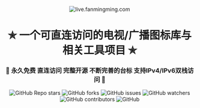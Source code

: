 <p align="center"><img alt="live.fanmingming.com" src="https://live.fanmingming.com/logo.png"></p>
<h1 align="center"> ✯ 一个可直连访问的电视/广播图标库与相关工具项目 ✯ </h1>
<h3 align="center">🔕 永久免费 直连访问 完整开源 不断完善的台标 支持IPv4/IPv6双栈访问 🔕</h3>

<p align="center">
<img alt="GitHub Repo stars" src="https://img.shields.io/github/stars/fanmingming/live?style=flat-square">
<img alt="GitHub forks" src="https://img.shields.io/github/forks/fanmingming/live?style=flat-square">
<img alt="GitHub issues" src="https://img.shields.io/github/issues/fanmingming/live?style=flat-square">
<img alt="GitHub watchers" src="https://img.shields.io/github/watchers/fanmingming/live?style=flat-square">
<img alt="GitHub contributors" src="https://img.shields.io/github/contributors/fanmingming/live?style=flat-square">
<img alt="GitHub" src="https://img.shields.io/github/license/fanmingming/live?style=flat-square">
</p>

